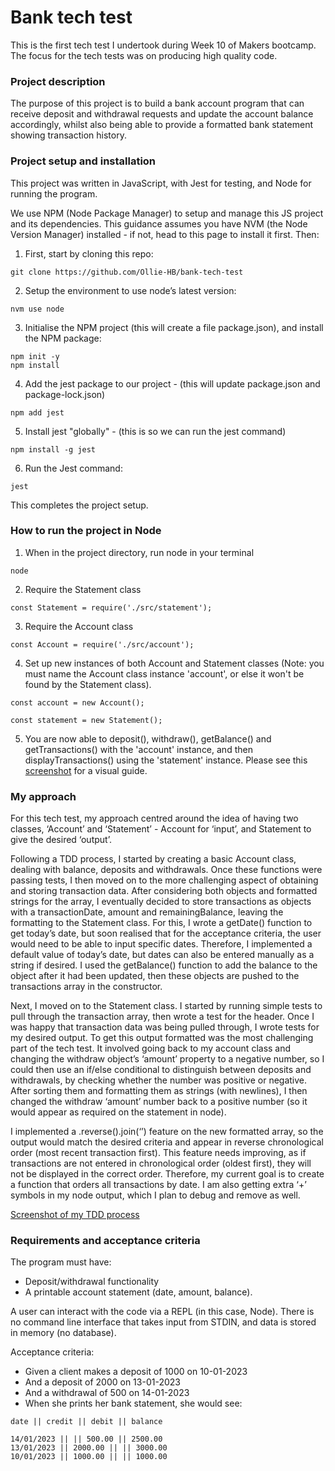# Bank tech test

This is the first tech test I undertook during Week 10 of Makers bootcamp. The focus for the tech tests was on producing high quality code.

### Project description

The purpose of this project is to build a bank account program that can receive deposit and withdrawal requests and update the account balance accordingly, whilst also being able to provide a formatted bank statement showing transaction history.

### Project setup and installation

This project was written in JavaScript, with Jest for testing, and Node for running the program.

We use NPM (Node Package Manager) to setup and manage this JS project and its dependencies. This guidance assumes you have NVM (the Node Version Manager) installed - if not, head to this page to install it first. Then:

1. First, start by cloning this repo:
```
git clone https://github.com/Ollie-HB/bank-tech-test
```
2. Setup the environment to use node’s latest version:
```
nvm use node
```
3. Initialise the NPM project (this will create a file package.json), and install the NPM package:
```
npm init -y
npm install
```
4. Add the jest package to our project - (this will update package.json and package-lock.json)
```
npm add jest
```
5. Install jest "globally" - (this is so we can run the jest command)
```
npm install -g jest
```
6. Run the Jest command:
```
jest
```
This completes the project setup.

### How to run the project in Node

1. When in the project directory, run node in your terminal
```
node
```
2. Require the Statement class
```
const Statement = require('./src/statement');
```
3. Require the Account class
```
const Account = require('./src/account');
```
4. Set up new instances of both Account and Statement classes (Note: you must name the Account class instance 'account', or else it won't be found by the Statement class).
```
const account = new Account();

const statement = new Statement();
```
5. You are now able to deposit(), withdraw(), getBalance() and getTransactions() with the 'account' instance, and then displayTransactions() using the 'statement' instance. Please see this [screenshot](./instructions.png) for a visual guide.

### My approach

For this tech test, my approach centred around the idea of having two classes, ‘Account’ and ‘Statement’ - Account for ‘input’, and Statement to give the desired ‘output’. 

Following a TDD process, I started by creating a basic Account class, dealing with balance, deposits and withdrawals. Once these functions were passing tests, I then moved on to the more challenging aspect of obtaining and storing transaction data. After considering both objects and formatted strings for the array, I eventually decided to store transactions as objects with a transactionDate, amount and remainingBalance, leaving the formatting to the Statement class. For this, I wrote a getDate() function to get today’s date, but soon realised that for the acceptance criteria, the user would need to be able to input specific dates. Therefore, I implemented a default value of today’s date, but dates can also be entered manually as a string if desired. I used the getBalance() function to add the balance to the object after it had been updated, then these objects are pushed to the transactions array in the constructor.

Next, I moved on to the Statement class. I started by running simple tests to pull through the transaction array, then wrote a test for the header. Once I was happy that transaction data was being pulled through, I wrote tests for my desired output. To get this output formatted was the most challenging part of the tech test. It involved going back to my account class and changing the withdraw object’s ‘amount’ property to a negative number, so I could then use an if/else conditional to distinguish between deposits and withdrawals, by checking whether the number was positive or negative. After sorting them and formatting them as strings (with newlines), I then changed the withdraw ‘amount’ number back to a positive number (so it would appear as required on the statement in node).

I implemented a .reverse().join(‘’) feature on the new formatted array, so the output would match the desired criteria and appear in reverse chronological order (most recent transaction first). This feature needs improving, as if transactions are not entered in chronological order (oldest first), they will not be displayed in the correct order. Therefore, my current goal is to create a function that orders all transactions by date. I am also getting extra ‘+’ symbols in my node output, which I plan to debug and remove as well.

[Screenshot of my TDD process](./tdd.png)

### Requirements and acceptance criteria

The program must have:

- Deposit/withdrawal functionality
- A printable account statement (date, amount, balance).

 A user can interact with the code via a REPL (in this case, Node). There is no command line interface that takes input from STDIN, and data is stored in memory (no database).

 Acceptance criteria:

- Given a client makes a deposit of 1000 on 10-01-2023
- And a deposit of 2000 on 13-01-2023
- And a withdrawal of 500 on 14-01-2023
- When she prints her bank statement, she would see:

 ```
date || credit || debit || balance

14/01/2023 || || 500.00 || 2500.00
13/01/2023 || 2000.00 || || 3000.00
10/01/2023 || 1000.00 || || 1000.00
 ```
